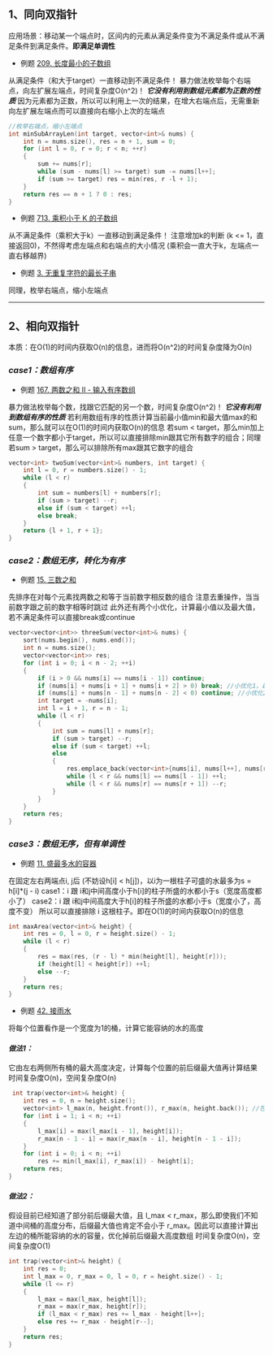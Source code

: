 
## 1、同向双指针

应用场景：移动某一个端点时，区间内的元素从满足条件变为不满足条件或从不满足条件到满足条件。**即满足单调性**

*   例题 [209. 长度最小的子数组](https://leetcode.cn/problems/minimum-size-subarray-sum/description/)

从满足条件（和大于target）一直移动到不满足条件！
暴力做法枚举每个右端点，向左扩展左端点，时间复杂度O(n^2)！ ***它没有利用到数组元素都为正数的性质***
因为元素都为正数，所以可以利用上一次的结果，在增大右端点后，无需重新向左扩展左端点而可以直接向右缩小上次的左端点

```c++
//枚举右端点，缩小左端点
int minSubArrayLen(int target, vector<int>& nums) {
    int n = nums.size(), res = n + 1, sum = 0;
    for (int l = 0, r = 0; r < n; ++r)
    {
        sum += nums[r];
        while (sum - nums[l] >= target) sum -= nums[l++];
        if (sum >= target) res = min(res, r -l + 1);
    }
    return res == n + 1 ? 0 : res;
}
```

*   例题 [713. 乘积小于 K 的子数组](https://leetcode.cn/problems/subarray-product-less-than-k/description/)

从不满足条件（乘积大于k）一直移动到满足条件！
注意增加k的判断 (k <= 1，直接返回0)，不然得考虑左端点和右端点的大小情况 (乘积会一直大于k，左端点一直右移越界)

*   例题 [3. 无重复字符的最长子串](https://leetcode.cn/problems/longest-substring-without-repeating-characters/description/)

同理，枚举右端点，缩小左端点

---

## 2、相向双指针

本质：在O(1)的时间内获取O(n)的信息，进而将O(n^2)的时间复杂度降为O(n)

### *case1：数组有序*

*   例题 [167. 两数之和 II - 输入有序数组](https://leetcode.cn/problems/two-sum-ii-input-array-is-sorted/description/)

暴力做法枚举每个数，找跟它匹配的另一个数，时间复杂度O(n^2)！ ***它没有利用到数组有序的性质***
若利用数组有序的性质计算当前最小值min和最大值max的和sum，那么就可以在O(1)的时间内获取O(n)的信息
若sum < target，那么min加上任意一个数字都小于target，所以可以直接排除min跟其它所有数字的组合；同理若sum > target，那么可以排除所有max跟其它数字的组合

```c++
vector<int> twoSum(vector<int>& numbers, int target) {
    int l = 0, r = numbers.size() - 1;
    while (l < r)
    {
        int sum = numbers[l] + numbers[r];
        if (sum > target) --r;
        else if (sum < target) ++l;
        else break;
    }
    return {l + 1, r + 1};
}
```


### *case2：数组无序，转化为有序*

*   例题 [15. 三数之和](https://leetcode.cn/problems/3sum/description/)

先排序在对每个元素找两数之和等于当前数字相反数的组合
注意去重操作，当当前数字跟之前的数字相等时跳过
此外还有两个小优化，计算最小值以及最大值，若不满足条件可以直接break或continue

```c++
vector<vector<int>> threeSum(vector<int>& nums) {
    sort(nums.begin(), nums.end());
    int n = nums.size();
    vector<vector<int>> res;
    for (int i = 0; i < n - 2; ++i)
    {
        if (i > 0 && nums[i] == nums[i - 1]) continue;
        if (nums[i] + nums[i + 1] + nums[i + 2] > 0) break; //小优化1，最小的三个数大于0直接break
        if (nums[i] + nums[n - 1] + nums[n - 2] < 0) continue; //小优化2，当前数跟最大的两个数相加小于0，直接检查下一个数
        int target = -nums[i];
        int l = i + 1, r = n - 1;
        while (l < r)
        {
            int sum = nums[l] + nums[r];
            if (sum > target) --r;
            else if (sum < target) ++l;
            else 
            {
                res.emplace_back(vector<int>{nums[i], nums[l++], nums[r--]});
                while (l < r && nums[l] == nums[l - 1]) ++l;
                while (l < r && nums[r] == nums[r + 1]) --r;
            }
        }
    }
    return res;
}
```

### *case3：数组无序，但有单调性*

*   例题 [11. 盛最多水的容器](https://leetcode.cn/problems/container-with-most-water/description/)

在固定左右两端点i, j后 (不妨设h[i] < h[j])，以i为一根柱子可盛的水最多为s = h[i]*(j - i)
    case1：i 跟 i和j中间高度小于h[i]的柱子所盛的水都小于s（宽度高度都小了）
    case2：i 跟 i和j中间高度大于h[i]的柱子所盛的水都小于s（宽度小了，高度不变）
所以可以直接排除 i 这根柱子。即在O(1)的时间内获取O(n)的信息

```c++
int maxArea(vector<int>& height) {
    int res = 0, l = 0, r = height.size() - 1;
    while (l < r)
    {
        res = max(res, (r - l) * min(height[l], height[r]));
        if (height[l] < height[r]) ++l;
        else --r;
    }
    return res;
}
```

*   例题 [42. 接雨水](https://leetcode.cn/problems/trapping-rain-water/description/)

将每个位置看作是一个宽度为1的桶，计算它能容纳的水的高度

#### *做法1：*
它由左右两侧所有桶的最大高度决定，计算每个位置的前后缀最大值再计算结果
时间复杂度O(n)，空间复杂度O(n)

```c++
 int trap(vector<int>& height) {
    int res = 0, n = height.size();
    vector<int> l_max(n, height.front()), r_max(n, height.back()); //包含自己的前后缀最高柱子
    for (int i = 1; i < n; ++i)
    {
        l_max[i] = max(l_max[i - 1], height[i]);
        r_max[n - 1 - i] = max(r_max[n - i], height[n - 1 - i]);
    }
    for (int i = 0; i < n; ++i)
        res += min(l_max[i], r_max[i]) - height[i];
    return res;
}
```
#### *做法2：*
假设目前已经知道了部分前后缀最大值，且 l_max < r_max，那么即使我们不知道中间桶的高度分布，后缀最大值也肯定不会小于 r_max。因此可以直接计算出左边的桶所能容纳的水的容量，优化掉前后缀最大高度数组
时间复杂度O(n)，空间复杂度O(1)

```c++
int trap(vector<int>& height) {
    int res = 0;
    int l_max = 0, r_max = 0, l = 0, r = height.size() - 1;
    while (l <= r)
    {
        l_max = max(l_max, height[l]);
        r_max = max(r_max, height[r]);
        if (l_max < r_max) res += l_max - height[l++];
        else res += r_max - height[r--];
    }
    return res;
}
```


